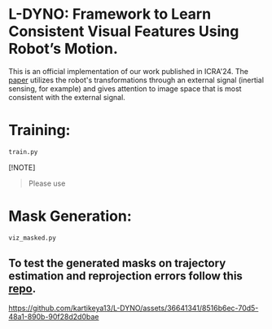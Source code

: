 # L-DYNO: Framework to Learn Consistent Visual Features Using Robot’s Motion.
This is an official implementation of our work published in ICRA'24. The [paper](https://arxiv.org/abs/2310.06249) utilizes the robot's transformations through an external signal (inertial sensing, for example) and gives attention to image space that is most consistent with the external signal.
# Training:
```python
train.py
```
[!NOTE]
> Please use 
# Mask Generation:
```python
viz_masked.py
```
## To test the generated masks on trajectory estimation and reprojection errors follow this [repo](https://github.com/luigifreda/pyslam).
https://github.com/kartikeya13/L-DYNO/assets/36641341/8516b6ec-70d5-48a1-890b-90f28d2d0bae

